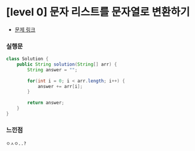 # [level 0] 문자 리스트를 문자열로 변환하기

* [문제 링크](https://school.programmers.co.kr/learn/courses/30/lessons/181941)


### 실행문

```java
class Solution {
    public String solution(String[] arr) {
        String answer = "";
        
        for(int i = 0; i < arr.length; i++) {
            answer += arr[i];
        }
        
        return answer;
    }
}
```


### 느낀점

```
ㅇㅅㅇ..?
``` 
